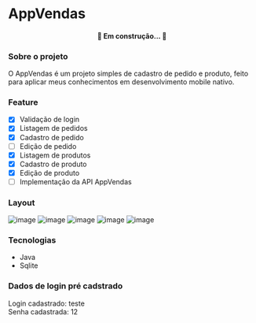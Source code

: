 # AppVendas 
<h4 align="center"> 
	🚧 Em construção...  🚧
</h4>

### Sobre o projeto
O AppVendas é um projeto simples de cadastro de pedido e produto, feito para aplicar meus conhecimentos em desenvolvimento mobile nativo. 

### Feature 
- [x] Validação de login
- [x] Listagem de pedidos
- [x] Cadastro de pedido
- [ ] Edição de pedido
- [x] Listagem de produtos
- [x] Cadastro de produto
- [x] Edição de produto
- [ ] Implementação da API AppVendas

### Layout 
![image](https://user-images.githubusercontent.com/35471939/131227258-f1fd3b04-7749-41ea-a147-7043179815e8.png)
![image](https://user-images.githubusercontent.com/35471939/131227271-7cd249ea-ccd2-4a88-8897-5ff894462e3b.png)
![image](https://user-images.githubusercontent.com/35471939/131227282-221d3d66-ce21-4522-a10b-84c5ea83e081.png)
![image](https://user-images.githubusercontent.com/35471939/131227342-51ddb823-dc3a-4b03-8d63-dc59caf7e133.png)
![image](https://user-images.githubusercontent.com/35471939/131227380-cff1e734-2cfa-4bf7-baa8-4c8fd76deeff.png)


### Tecnologias
- Java
- Sqlite 


### Dados de login pré cadstrado
Login cadastrado:  teste   
Senha cadastrada:  12

